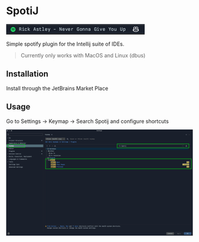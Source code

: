 # SpotiJ


![StatusBar](statusbar.png)
<!-- Plugin description -->

Simple spotify plugin for the Intellij suite of IDEs.

>  Currently only works with MacOS and Linux (dbus)

## Installation

Install through the JetBrains Market Place

## Usage

Go to Settings -> Keymap -> Search Spotij and configure shortcuts

<!-- Plugin description end -->

![Shortcuts](shortcuts.png)

